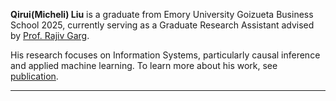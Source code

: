 <!-- Write your biography here. Tell the world about yourself. Link to your favorite [subreddit](http://reddit.com). You can put a picture in, too. The code is already in, just name your picture `prof_pic.jpg` and put it in the `img/` folder.

Put your address / P.O. box / other info right below your picture. You can also disable any these elements by editing `profile` property of the YAML header of your `_pages/about.md`. Edit `_bibliography/papers.bib` and Jekyll will render your [publications page](/al-folio/publications/) automatically.

Link to your social media connections, too. This theme is set up to use [Font Awesome icons](https://fontawesome.com/) and [Academicons](https://jpswalsh.github.io/academicons/), like the ones below. Add your Facebook, Twitter, LinkedIn, Google Scholar, or just disable all of them. -->

**Qirui(Micheli) Liu** is a graduate from Emory University Goizueta Business School 2025, currently serving as a Graduate Research Assistant advised by [Prof. Rajiv Garg](https://www.rajivgarg.org/). 

His research focuses on Information Systems, particularly causal inference and applied machine learning. To learn more about his work, see [publication](/publications/).

---

<!-- <div style="font-size: 0.95em; line-height: 2.5;">
  <i class="fa-brands fa-github fa-fw" style="margin-right: 0.5em;"></i><a href="https://github.com/fla-org/flash-linear-attention">Flash Linear Attention</a> <span style="font-size: 0.85em; color: #999;">efficient attention implementations in Triton</span><br>
  <i class="fa-brands fa-discord fa-fw" style="margin-right: 0.5em;"></i><a href="https://discord.gg/vDaJTmKNcS">FLA Discord</a> <span style="font-size: 0.85em; color: #999;">community for Flash Linear Attention</span><br>
  <i class="fa-solid fa-users fa-fw" style="margin-right: 0.5em;"></i><a href="https://asap-seminar.github.io/">ASAP Seminar</a> <a href="https://www.youtube.com/@ASAPSeminarSeries" style="margin-left: 0.3em;"><i class="fa-brands fa-youtube"></i></a> <span style="font-size: 0.85em; color: #999;">Advances in Sequence Modeling from Algorithmic Perspectives</span>
</div> -->